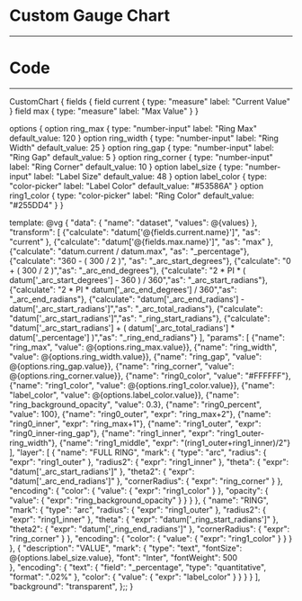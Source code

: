 # Custom Gauge Chart
---


# Code
---
CustomChart {
  fields {
    field current {
      type: "measure"
      label: "Current Value"
    }
    field max {
      type: "measure"
      label: "Max Value"
    }
  }

  options {
    option ring_max {
      type: "number-input"
      label: "Ring Max"
      default_value: 120
    }
    option ring_width {
      type: "number-input"
      label: "Ring Width"
      default_value: 25
    }
    option ring_gap {
      type: "number-input"
      label: "Ring Gap"
      default_value: 5
    }
    option ring_corner {
      type: "number-input"
      label: "Ring Corner"
      default_value: 10
    }
    option label_size {
      type: "number-input"
      label: "Label Size"
      default_value: 48
    }
    option label_color {
      type: "color-picker"
      label: "Label Color"
      default_value: "#53586A"
    }
    option ring1_color {
      type: "color-picker"
      label: "Ring Color"
      default_value: "#255DD4"
    }
  }
  
  template: @vg {
    "data": {
      "name": "dataset",
      "values": @{values}
    },
    "transform": [
      {"calculate": "datum['@{fields.current.name}']", "as": "current" },
      {"calculate": "datum['@{fields.max.name}']", "as": "max" },
      {"calculate": "datum.current / datum.max", "as": "_percentage"},
      {"calculate": "360 - ( 300 / 2 )", "as": "_arc_start_degrees"},
      {"calculate": "0 + ( 300 / 2 )","as": "_arc_end_degrees"},
      {"calculate": "2 * PI * ( datum['_arc_start_degrees'] - 360 ) / 360","as": "_arc_start_radians"},
      {"calculate": "2 * PI * datum['_arc_end_degrees'] / 360","as": "_arc_end_radians"},
      {"calculate": "datum['_arc_end_radians'] - datum['_arc_start_radians']","as": "_arc_total_radians"},
      {"calculate": "datum['_arc_start_radians']","as": "_ring_start_radians"},
      {"calculate": "datum['_arc_start_radians'] + ( datum['_arc_total_radians'] * datum['_percentage'] )","as": "_ring_end_radians"}
    ],
    "params": [
      {"name": "ring_max", "value": @{options.ring_max.value}},
      {"name": "ring_width", "value": @{options.ring_width.value}},
      {"name": "ring_gap", "value": @{options.ring_gap.value}},
      {"name": "ring_corner", "value": @{options.ring_corner.value}},
      {"name": "ring0_color", "value": "#FFFFFF"},
      {"name": "ring1_color", "value": @{options.ring1_color.value}},
      {"name": "label_color", "value": @{options.label_color.value}},
      {"name": "ring_background_opacity", "value": 0.3},
      {"name": "ring0_percent", "value": 100},
      {"name": "ring0_outer", "expr": "ring_max+2"},
      {"name": "ring0_inner", "expr": "ring_max+1"},
      {"name": "ring1_outer", "expr": "ring0_inner-ring_gap"},
      {"name": "ring1_inner", "expr": "ring1_outer-ring_width"},
      {"name": "ring1_middle", "expr": "(ring1_outer+ring1_inner)/2"}
    ],
    "layer": [
      {
        "name": "FULL RING",
        "mark": {
          "type": "arc",
          "radius": {
            "expr": "ring1_outer"
          },
          "radius2": {
            "expr": "ring1_inner"
          },
          "theta": {
            "expr": "datum['_arc_start_radians']"
          },
          "theta2": {
            "expr": "datum['_arc_end_radians']"
          },
          "cornerRadius": {
            "expr": "ring_corner"
          }
        },
        "encoding": {
          "color": {
            "value": {
              "expr": "ring1_color"
            }
          },
          "opacity": {
            "value": {
              "expr": "ring_background_opacity"
            }
          }
        }
      },
      {
        "name": "RING",
        "mark": {
          "type": "arc",
          "radius": {
            "expr": "ring1_outer"
          },
          "radius2": {
            "expr": "ring1_inner"
          },
          "theta": {
            "expr": "datum['_ring_start_radians']"
          },
          "theta2": {
            "expr": "datum['_ring_end_radians']"
          },
          "cornerRadius": {
            "expr": "ring_corner"
          }
        },
        "encoding": {
          "color": {
            "value": {
              "expr": "ring1_color"
            }
          }
        }
      },
      {
        "description": "VALUE",
        "mark": {
          "type": "text",
          "fontSize": @{options.label_size.value},
          "font": "Inter",
          "fontWeight": 500          
        },
        "encoding": {
          "text": {
            "field": "_percentage",
            "type": "quantitative",
            "format": ".02%"
          },
          "color": {
            "value": {
              "expr": "label_color"
            }
          }
        }
      }
    ],
    "background": "transparent",
  };;
}
